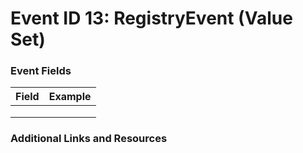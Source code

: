 # Event ID 13: RegistryEvent (Value Set)

### Event Fields
| Field        | Example           |
| ------------- | ------------- |
|  |  |
|  |  |
|  |  |

### Additional Links and Resources